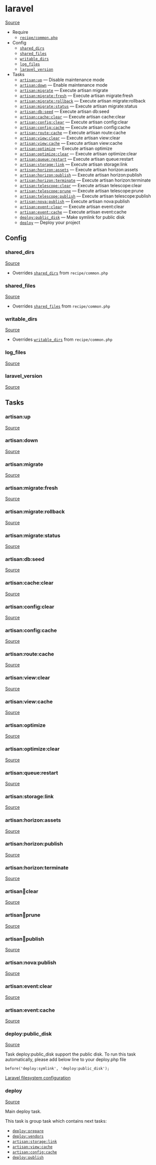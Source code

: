 <!-- DO NOT EDIT THIS FILE! -->
<!-- Instead edit recipe/laravel.php -->
<!-- Then run bin/docgen -->

# laravel

[Source](/recipe/laravel.php)



* Require
  * [`recipe/common.php`](/docs/recipe/common.md)
* Config
  * [`shared_dirs`](#shared_dirs)
  * [`shared_files`](#shared_files)
  * [`writable_dirs`](#writable_dirs)
  * [`log_files`](#log_files)
  * [`laravel_version`](#laravel_version)
* Tasks
  * [`artisan:up`](#artisanup) — Disable maintenance mode
  * [`artisan:down`](#artisandown) — Enable maintenance mode
  * [`artisan:migrate`](#artisanmigrate) — Execute artisan migrate
  * [`artisan:migrate:fresh`](#artisanmigratefresh) — Execute artisan migrate:fresh
  * [`artisan:migrate:rollback`](#artisanmigraterollback) — Execute artisan migrate:rollback
  * [`artisan:migrate:status`](#artisanmigratestatus) — Execute artisan migrate:status
  * [`artisan:db:seed`](#artisandbseed) — Execute artisan db:seed
  * [`artisan:cache:clear`](#artisancacheclear) — Execute artisan cache:clear
  * [`artisan:config:clear`](#artisanconfigclear) — Execute artisan config:clear
  * [`artisan:config:cache`](#artisanconfigcache) — Execute artisan config:cache
  * [`artisan:route:cache`](#artisanroutecache) — Execute artisan route:cache
  * [`artisan:view:clear`](#artisanviewclear) — Execute artisan view:clear
  * [`artisan:view:cache`](#artisanviewcache) — Execute artisan view:cache
  * [`artisan:optimize`](#artisanoptimize) — Execute artisan optimize
  * [`artisan:optimize:clear`](#artisanoptimizeclear) — Execute artisan optimize:clear
  * [`artisan:queue:restart`](#artisanqueuerestart) — Execute artisan queue:restart
  * [`artisan:storage:link`](#artisanstoragelink) — Execute artisan storage:link
  * [`artisan:horizon:assets`](#artisanhorizonassets) — Execute artisan horizon:assets
  * [`artisan:horizon:publish`](#artisanhorizonpublish) — Execute artisan horizon:publish
  * [`artisan:horizon:terminate`](#artisanhorizonterminate) — Execute artisan horizon:terminate
  * [`artisan:telescope:clear`](#artisantelescopeclear) — Execute artisan telescope:clear
  * [`artisan:telescope:prune`](#artisantelescopeprune) — Execute artisan telescope:prune
  * [`artisan:telescope:publish`](#artisantelescopepublish) — Execute artisan telescope:publish
  * [`artisan:nova:publish`](#artisannovapublish) — Execute artisan nova:publish
  * [`artisan:event:clear`](#artisaneventclear) — Execute artisan event:clear
  * [`artisan:event:cache`](#artisaneventcache) — Execute artisan event:cache
  * [`deploy:public_disk`](#deploypublic_disk) — Make symlink for public disk
  * [`deploy`](#deploy) — Deploy your project

## Config
### shared_dirs
[Source](/recipe/laravel.php#L6)

* Overrides [`shared_dirs`](/docs/recipe/common.md#shared_dirs) from `recipe/common.php`



### shared_files
[Source](/recipe/laravel.php#L7)

* Overrides [`shared_files`](/docs/recipe/common.md#shared_files) from `recipe/common.php`



### writable_dirs
[Source](/recipe/laravel.php#L8)

* Overrides [`writable_dirs`](/docs/recipe/common.md#writable_dirs) from `recipe/common.php`



### log_files
[Source](/recipe/laravel.php#L19)



### laravel_version
[Source](/recipe/laravel.php#L20)




## Tasks
### artisan:up
[Source](/recipe/laravel.php#L79)



### artisan:down
[Source](/recipe/laravel.php#L82)



### artisan:migrate
[Source](/recipe/laravel.php#L85)



### artisan:migrate:fresh
[Source](/recipe/laravel.php#L88)



### artisan:migrate:rollback
[Source](/recipe/laravel.php#L91)



### artisan:migrate:status
[Source](/recipe/laravel.php#L94)



### artisan:db:seed
[Source](/recipe/laravel.php#L97)



### artisan:cache:clear
[Source](/recipe/laravel.php#L100)



### artisan:config:clear
[Source](/recipe/laravel.php#L103)



### artisan:config:cache
[Source](/recipe/laravel.php#L106)



### artisan:route:cache
[Source](/recipe/laravel.php#L109)



### artisan:view:clear
[Source](/recipe/laravel.php#L112)



### artisan:view:cache
[Source](/recipe/laravel.php#L115)



### artisan:optimize
[Source](/recipe/laravel.php#L118)



### artisan:optimize:clear
[Source](/recipe/laravel.php#L121)



### artisan:queue:restart
[Source](/recipe/laravel.php#L124)



### artisan:storage:link
[Source](/recipe/laravel.php#L127)



### artisan:horizon:assets
[Source](/recipe/laravel.php#L130)



### artisan:horizon:publish
[Source](/recipe/laravel.php#L133)



### artisan:horizon:terminate
[Source](/recipe/laravel.php#L136)



### artisan:telescope:clear
[Source](/recipe/laravel.php#L139)



### artisan:telescope:prune
[Source](/recipe/laravel.php#L142)



### artisan:telescope:publish
[Source](/recipe/laravel.php#L145)



### artisan:nova:publish
[Source](/recipe/laravel.php#L148)



### artisan:event:clear
[Source](/recipe/laravel.php#L151)



### artisan:event:cache
[Source](/recipe/laravel.php#L154)



### deploy:public_disk
[Source](/recipe/laravel.php#L165)

Task deploy:public_disk support the public disk.
To run this task automatically, please add below line to your deploy.php file

    before('deploy:symlink', 'deploy:public_disk');

[Laravel filesystem configuration](https://laravel.com/docs/5.2/filesystem#configuration)

### deploy
[Source](/recipe/laravel.php#L180)

Main deploy task.

This task is group task which contains next tasks:
* [`deploy:prepare`](/docs/recipe/common.md#deployprepare)
* [`deploy:vendors`](/docs/recipe/deploy/vendors.md#deployvendors)
* [`artisan:storage:link`](/docs/recipe/laravel.md#artisanstoragelink)
* [`artisan:view:cache`](/docs/recipe/laravel.md#artisanviewcache)
* [`artisan:config:cache`](/docs/recipe/laravel.md#artisanconfigcache)
* [`deploy:publish`](/docs/recipe/common.md#deploypublish)


